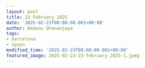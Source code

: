 ```yaml
---
layout: post
title: 23 February 2025
date: '2025-02-23T00:00:00.001+00:00'
author: Dedunu Dhananjaya
tags:
- barcelona
- spain
modified_time: '2025-02-23T00:00:00.001+00:00'
featured_image: 2025-02-23-23-february-2025-1.jpeg
---
```

